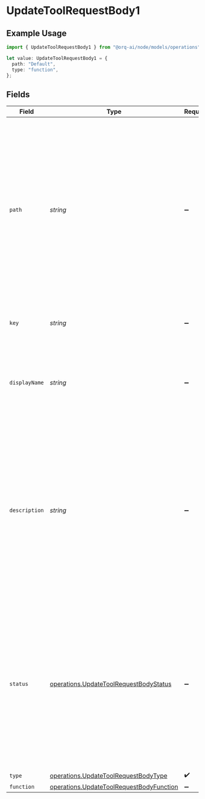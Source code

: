 # UpdateToolRequestBody1

## Example Usage

```typescript
import { UpdateToolRequestBody1 } from "@orq-ai/node/models/operations";

let value: UpdateToolRequestBody1 = {
  path: "Default",
  type: "function",
};
```

## Fields

| Field                                                                                                                                                                                                                                             | Type                                                                                                                                                                                                                                              | Required                                                                                                                                                                                                                                          | Description                                                                                                                                                                                                                                       | Example                                                                                                                                                                                                                                           |
| ------------------------------------------------------------------------------------------------------------------------------------------------------------------------------------------------------------------------------------------------- | ------------------------------------------------------------------------------------------------------------------------------------------------------------------------------------------------------------------------------------------------- | ------------------------------------------------------------------------------------------------------------------------------------------------------------------------------------------------------------------------------------------------- | ------------------------------------------------------------------------------------------------------------------------------------------------------------------------------------------------------------------------------------------------- | ------------------------------------------------------------------------------------------------------------------------------------------------------------------------------------------------------------------------------------------------- |
| `path`                                                                                                                                                                                                                                            | *string*                                                                                                                                                                                                                                          | :heavy_minus_sign:                                                                                                                                                                                                                                | The path where the entity is stored in the project structure. The first element of the path always represents the project name. Any subsequent path element after the project will be created as a folder in the project if it does not exists.   | Default                                                                                                                                                                                                                                           |
| `key`                                                                                                                                                                                                                                             | *string*                                                                                                                                                                                                                                          | :heavy_minus_sign:                                                                                                                                                                                                                                | Unique key of the tool as it will be displayed in the UI                                                                                                                                                                                          |                                                                                                                                                                                                                                                   |
| `displayName`                                                                                                                                                                                                                                     | *string*                                                                                                                                                                                                                                          | :heavy_minus_sign:                                                                                                                                                                                                                                | The name of the tool as it will be displayed in the UI. This is optional and if not provided, the `key` will be used.                                                                                                                             |                                                                                                                                                                                                                                                   |
| `description`                                                                                                                                                                                                                                     | *string*                                                                                                                                                                                                                                          | :heavy_minus_sign:                                                                                                                                                                                                                                | A description of the tool, used by the model to choose when and how to call the tool. We do recommend using the `description` field as accurate as possible to give enough context to the model to make the right decision.                       |                                                                                                                                                                                                                                                   |
| `status`                                                                                                                                                                                                                                          | [operations.UpdateToolRequestBodyStatus](../../models/operations/updatetoolrequestbodystatus.md)                                                                                                                                                  | :heavy_minus_sign:                                                                                                                                                                                                                                | The status of the tool. `Live` is the latest version of the tool. `Draft` is a version that is not yet published. `Pending` is a version that is pending approval. `Published` is a version that was live and has been replaced by a new version. |                                                                                                                                                                                                                                                   |
| `type`                                                                                                                                                                                                                                            | [operations.UpdateToolRequestBodyType](../../models/operations/updatetoolrequestbodytype.md)                                                                                                                                                      | :heavy_check_mark:                                                                                                                                                                                                                                | N/A                                                                                                                                                                                                                                               |                                                                                                                                                                                                                                                   |
| `function`                                                                                                                                                                                                                                        | [operations.UpdateToolRequestBodyFunction](../../models/operations/updatetoolrequestbodyfunction.md)                                                                                                                                              | :heavy_minus_sign:                                                                                                                                                                                                                                | N/A                                                                                                                                                                                                                                               |                                                                                                                                                                                                                                                   |